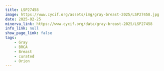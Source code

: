```yaml
---
title: LSP27458
image: https://www.cycif.org/assets/img/gray-breast-2025/LSP27458.jpg
date: 2025-02-25
minerva_link: https://www.cycif.org/data/gray-breast-2025/LSP27458
info_link: null
show_page_link: false
tags:
    - Gray
    - BRCA
    - Breast
    - curated
    - Orion
---
```

